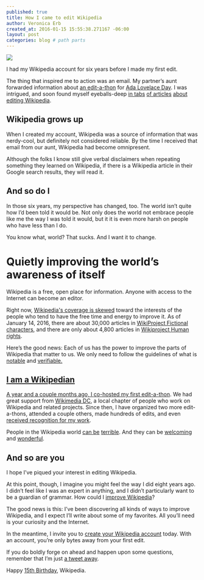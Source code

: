 ```yaml
---
published: true
title: How I came to edit Wikipedia
author: Veronica Erb
created_at: 2016-01-15 15:55:38.271167 -06:00
layout: post
categories: blog # path parts
---
```


<a href="https://www.flickr.com/photos/26536462@N06/24322027021/in/dateposted-public/"><img src="https://c2.staticflickr.com/2/1691/24322027021_71b23e0499.jpg" /></a>

I had my Wikipedia account for six years before I made my first edit.

The thing that inspired me to action was an email. My partner’s aunt forwarded information about <a href="https://en.wikipedia.org/wiki/Wikipedia:Meetup/Ada_Lovelace_Edit-a-thon_2013_-_Brown">an edit-a-thon</a> for <a href="http://findingada.com/">Ada Lovelace Day</a>. I was intrigued, and soon found myself eyeballs-deep <a href="https://en.wikipedia.org/wiki/Wikipedia:Tutorial">in tabs</a> <a href="https://en.wikipedia.org/wiki/Help:Editing">of articles</a> <a href="https://en.wikipedia.org/wiki/Wikipedia:Five_pillars">about editing Wikipedia</a>.

## Wikipedia grows up

When I created my account, Wikipedia was a source of information that was nerdy-cool, but definitely not considered reliable. By the time I received that email from our aunt, Wikipedia had become omnipresent.

Although the folks I know still give verbal disclaimers when repeating something they learned on Wikipedia, if there is a Wikipedia article in their Google search results, they will read it.

## And so do I

In those six years, my perspective has changed, too. The world isn’t quite how I’d been told it would be. Not only does the world not embrace people like me the way I was told it would, but it it is even more harsh on people who have less than I do.

You know what, world? That sucks. And I want it to change.

# Quietly improving the world’s awareness of itself

Wikipedia is a free, open place for information. Anyone with access to the Internet can become an editor.

Right now, <a href="https://en.wikipedia.org/wiki/Wikipedia:Systemic_bias">Wikipedia's coverage is skewed</a> toward the interests of the people who tend to have the free time and energy to improve it. As of January 14, 2016, there are about 30,000 articles in <a href="https://en.wikipedia.org/wiki/Wikipedia:WikiProject_Fictional_characters">WikiProject Fictional characters</a>, and there are only about 4,800 articles in <a href="https://en.wikipedia.org/wiki/Wikipedia:WikiProject_Human_rights">Wikiproject Human rights</a>.

Here’s the good news: Each of us has the power to improve the parts of Wikipedia that matter to us. We only need to follow the guidelines of what is <a href="https://en.wikipedia.org/wiki/Wikipedia:Notability">notable</a> and <a href="https://en.wikipedia.org/wiki/Wikipedia:Verifiability">verifiable.

## I am a Wikipedian

A year and a couple months ago, I <a href="https://en.wikipedia.org/wiki/Wikipedia:Meetup/DC/First_Edit_DC_Neighborhoods">co-hosted my first edit-a-thon</a>. We had great support from <a href="https://wikimediadc.org/wiki/Home">Wikimedia DC</a>, a local chapter of people who work on Wikipedia and related projects. Since then, I have organized two more edit-a-thons, attended a couple others, made hundreds of edits, and even <a href="https://wikimediadc.org/wiki/Internal:2015_awards">received recognition for my work</a>.

People in the Wikipedia world <a href="http://www.npr.org/2015/03/12/392568604/dont-you-dare-use-comprised-of-on-wikipedia-one-editor-will-take-it-out">can be</a> <a href="http://www.theatlantic.com/technology/archive/2015/10/how-wikipedia-is-hostile-to-women/411619/">terrible</a>. And they can be <a href="https://en.wikipedia.org/wiki/Wikipedia:Teahouse">welcoming</a> and <a href="https://medium.com/message/meet-the-woman-who-deleted-marissa-mayers-five-children-8ad8fab12ae3#.bvkjf0xlo
">wonderful</a>.

## And so are you

I hope I’ve piqued your interest in editing Wikipedia.

At this point, though, I imagine you might feel the way I did eight years ago. I didn’t feel like I was an expert in anything, and I didn’t particularly want to be a guardian of grammar. How could I <a href="https://en.wikipedia.org/wiki/Help:Getting_started">improve Wikipedia</a>?

The good news is this: I’ve been discovering all kinds of ways to improve Wikipedia, and I expect I’ll write about some of my favorites. All you’ll need is your curiosity and the Internet.

In the meantime, I invite you to <a href="https://en.wikipedia.org/w/index.php?title=Special:UserLogin&returnto=Wikipedia%3ATeahouse">create your Wikipedia account</a> today. With an account, you’re only bytes away from your first edit.

If you do <a href-="https://en.wikipedia.org/wiki/Wikipedia:Be_bold">boldly</a> forge on ahead and happen upon some questions, remember that I’m just <a href="https://twitter.com/verbistheword">a tweet away</a>.

Happy <a href="https://15.wikipedia.org/">15th Birthday</a>, Wikipedia.